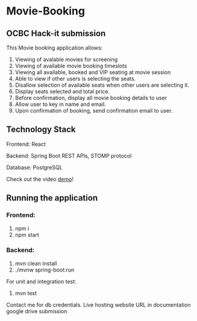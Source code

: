 # Movie-Booking

## OCBC Hack-it submission

This Movie booking application allows:
1. Viewing of avalable movies for screening
2. Viewing of available movie booking timeslots
3. Viewing all available, booked and VIP seating at movie session
4. Able to view if other users is selecting the seats.
5. Disallow selection of available seats when other users are selecting it.
6. Display seats selected and total price.
7. Before confirmation, display all movie booking details to user
8. Allow user to key in name and email.
9. Upon confirmation of booking, send confirmation email to user.

## Technology Stack
Frontend: React

Backend: Spring Boot REST APIs, STOMP protocol

Database: PostgreSQL

Check out the video [demo](https://youtu.be/PE0p4fh7Wfw)!

## Running the application

### Frontend:
1. npm i
2. npm start

### Backend:
1. mvn clean install
2. ./mvnw spring-boot:run

For unit and integration test:
1. mvn test

Contact me for db credentials. Live hosting website URL in documentation google drive submission
